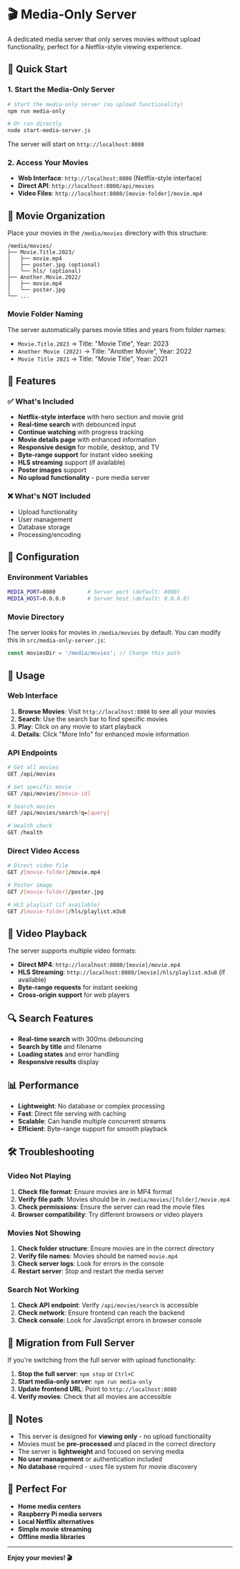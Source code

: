 # 🎬 Media-Only Server

A dedicated media server that only serves movies without upload functionality, perfect for a Netflix-style viewing experience.

## 🚀 Quick Start

### 1. Start the Media-Only Server

```bash
# Start the media-only server (no upload functionality)
npm run media-only

# Or run directly
node start-media-server.js
```

The server will start on `http://localhost:8080`

### 2. Access Your Movies

- **Web Interface**: `http://localhost:8080` (Netflix-style interface)
- **Direct API**: `http://localhost:8080/api/movies`
- **Video Files**: `http://localhost:8080/[movie-folder]/movie.mp4`

## 📁 Movie Organization

Place your movies in the `/media/movies` directory with this structure:

```
/media/movies/
├── Movie.Title.2023/
│   ├── movie.mp4
│   ├── poster.jpg (optional)
│   └── hls/ (optional)
├── Another.Movie.2022/
│   ├── movie.mp4
│   └── poster.jpg
└── ...
```

### Movie Folder Naming

The server automatically parses movie titles and years from folder names:

- `Movie.Title.2023` → Title: "Movie Title", Year: 2023
- `Another Movie (2022)` → Title: "Another Movie", Year: 2022
- `Movie Title 2021` → Title: "Movie Title", Year: 2021

## 🎯 Features

### ✅ What's Included
- **Netflix-style interface** with hero section and movie grid
- **Real-time search** with debounced input
- **Continue watching** with progress tracking
- **Movie details page** with enhanced information
- **Responsive design** for mobile, desktop, and TV
- **Byte-range support** for instant video seeking
- **HLS streaming** support (if available)
- **Poster images** support
- **No upload functionality** - pure media server

### ❌ What's NOT Included
- Upload functionality
- User management
- Database storage
- Processing/encoding

## 🔧 Configuration

### Environment Variables

```bash
MEDIA_PORT=8080          # Server port (default: 8080)
MEDIA_HOST=0.0.0.0       # Server host (default: 0.0.0.0)
```

### Movie Directory

The server looks for movies in `/media/movies` by default. You can modify this in `src/media-only-server.js`:

```javascript
const moviesDir = '/media/movies'; // Change this path
```

## 📱 Usage

### Web Interface

1. **Browse Movies**: Visit `http://localhost:8080` to see all your movies
2. **Search**: Use the search bar to find specific movies
3. **Play**: Click on any movie to start playback
4. **Details**: Click "More Info" for enhanced movie information

### API Endpoints

```bash
# Get all movies
GET /api/movies

# Get specific movie
GET /api/movies/[movie-id]

# Search movies
GET /api/movies/search?q=[query]

# Health check
GET /health
```

### Direct Video Access

```bash
# Direct video file
GET /[movie-folder]/movie.mp4

# Poster image
GET /[movie-folder]/poster.jpg

# HLS playlist (if available)
GET /[movie-folder]/hls/playlist.m3u8
```

## 🎥 Video Playback

The server supports multiple video formats:

- **Direct MP4**: `http://localhost:8080/[movie]/movie.mp4`
- **HLS Streaming**: `http://localhost:8080/[movie]/hls/playlist.m3u8` (if available)
- **Byte-range requests** for instant seeking
- **Cross-origin support** for web players

## 🔍 Search Features

- **Real-time search** with 300ms debouncing
- **Search by title** and filename
- **Loading states** and error handling
- **Responsive results** display

## 📊 Performance

- **Lightweight**: No database or complex processing
- **Fast**: Direct file serving with caching
- **Scalable**: Can handle multiple concurrent streams
- **Efficient**: Byte-range support for smooth playback

## 🛠️ Troubleshooting

### Video Not Playing

1. **Check file format**: Ensure movies are in MP4 format
2. **Verify file path**: Movies should be in `/media/movies/[folder]/movie.mp4`
3. **Check permissions**: Ensure the server can read the movie files
4. **Browser compatibility**: Try different browsers or video players

### Movies Not Showing

1. **Check folder structure**: Ensure movies are in the correct directory
2. **Verify file names**: Movies should be named `movie.mp4`
3. **Check server logs**: Look for errors in the console
4. **Restart server**: Stop and restart the media server

### Search Not Working

1. **Check API endpoint**: Verify `/api/movies/search` is accessible
2. **Check network**: Ensure frontend can reach the backend
3. **Check console**: Look for JavaScript errors in browser console

## 🔄 Migration from Full Server

If you're switching from the full server with upload functionality:

1. **Stop the full server**: `npm stop` or `Ctrl+C`
2. **Start media-only server**: `npm run media-only`
3. **Update frontend URL**: Point to `http://localhost:8080`
4. **Verify movies**: Check that all movies are accessible

## 📝 Notes

- This server is designed for **viewing only** - no upload functionality
- Movies must be **pre-processed** and placed in the correct directory
- The server is **lightweight** and focused on serving media
- **No user management** or authentication included
- **No database** required - uses file system for movie discovery

## 🎯 Perfect For

- **Home media centers**
- **Raspberry Pi media servers**
- **Local Netflix alternatives**
- **Simple movie streaming**
- **Offline media libraries**

---

**Enjoy your movies! 🎬** 